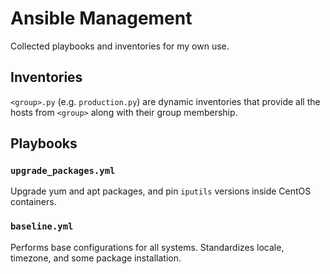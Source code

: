 # Ansible Management

Collected playbooks and inventories for my own use.

## Inventories

`<group>.py` (e.g. `production.py`) are dynamic inventories that provide all
the hosts from `<group>` along with their group membership.

## Playbooks

### `upgrade_packages.yml`

Upgrade yum and apt packages, and pin `iputils` versions inside CentOS
containers.

### `baseline.yml`

Performs base configurations for all systems. Standardizes locale, timezone,
and some package installation.
